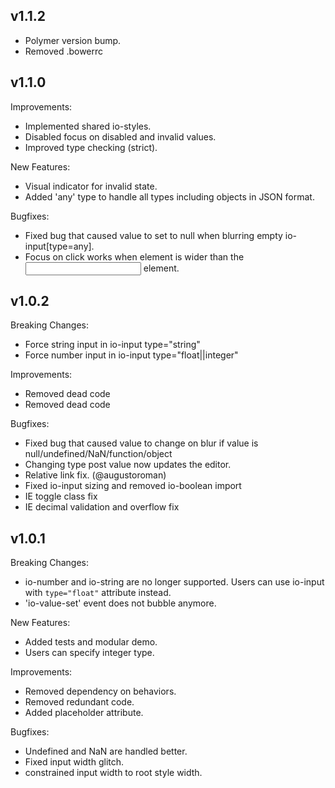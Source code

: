 ## v1.1.2

  - Polymer version bump.
  - Removed .bowerrc

## v1.1.0

Improvements:

  - Implemented shared io-styles.
  - Disabled focus on disabled and invalid values.
  - Improved type checking (strict).

New Features:

  - Visual indicator for invalid state.
  - Added 'any' type to handle all types including objects in JSON format.

Bugfixes:

  - Fixed bug that caused value to set to null when blurring empty io-input[type=any].
  - Focus on click works when element is wider than the <input> element.

## v1.0.2

Breaking Changes:

  - Force string input in io-input type="string"
  - Force number input in io-input type="float||integer"

Improvements:

  - Removed dead code
  - Removed dead code

Bugfixes:

  - Fixed bug that caused value to change on blur if value is null/undefined/NaN/function/object
  - Changing type post value now updates the editor.
  - Relative link fix. (@augustoroman)
  - Fixed io-input sizing and removed io-boolean import
  - IE toggle class fix
  - IE decimal validation and overflow fix

## v1.0.1

Breaking Changes:

  - io-number and io-string are no longer supported. Users can use io-input with `type="float"` attribute instead.
  - 'io-value-set' event does not bubble anymore.

New Features:

  - Added tests and modular demo.
  - Users can specify integer type.

Improvements:

  - Removed dependency on behaviors.
  - Removed redundant code.
  - Added placeholder attribute.

Bugfixes:

  - Undefined and NaN are handled better.
  - Fixed input width glitch.
  - constrained input width to root style width.
